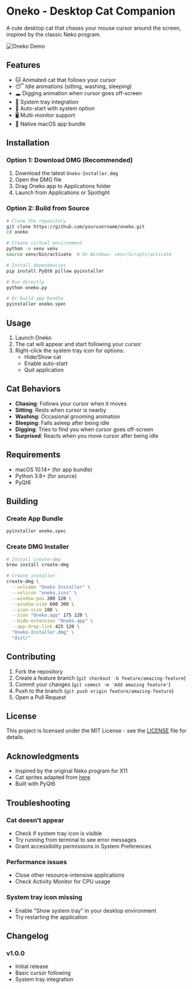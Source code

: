 # Oneko - Desktop Cat Companion

A cute desktop cat that chases your mouse cursor around the screen, inspired by the classic Neko program.

![Oneko Demo](demo.gif) <!-- To be added -->

## Features

- 🐱 Animated cat that follows your cursor
- 😴 Idle animations (sitting, washing, sleeping)
- 🕳️ Digging animation when cursor goes off-screen
- 🎯 System tray integration
- 🚀 Auto-start with system option
- 🖥️ Multi-monitor support
- 🍎 Native macOS app bundle

## Installation

### Option 1: Download DMG (Recommended)
1. Download the latest `Oneko-Installer.dmg`
2. Open the DMG file
3. Drag Oneko.app to Applications folder
4. Launch from Applications or Spotlight

### Option 2: Build from Source
```bash
# Clone the repository
git clone https://github.com/yourusername/oneko.git
cd oneko

# Create virtual environment
python -m venv venv
source venv/bin/activate  # On Windows: venv\Scripts\activate

# Install dependencies
pip install PyQt6 pillow pyinstaller

# Run directly
python oneko.py

# Or build app bundle
pyinstaller oneko.spec
```

## Usage

1. Launch Oneko
2. The cat will appear and start following your cursor
3. Right-click the system tray icon for options:
   - Hide/Show cat
   - Enable auto-start
   - Quit application

## Cat Behaviors

- **Chasing**: Follows your cursor when it moves
- **Sitting**: Rests when cursor is nearby
- **Washing**: Occasional grooming animation
- **Sleeping**: Falls asleep after being idle
- **Digging**: Tries to find you when cursor goes off-screen
- **Surprised**: Reacts when you move cursor after being idle

## Requirements

- macOS 10.14+ (for app bundle)
- Python 3.8+ (for source)
- PyQt6

## Building

### Create App Bundle
```bash
pyinstaller oneko.spec
```

### Create DMG Installer
```bash
# Install create-dmg
brew install create-dmg

# Create installer
create-dmg \
  --volname "Oneko Installer" \
  --volicon "oneko.icns" \
  --window-pos 200 120 \
  --window-size 600 300 \
  --icon-size 100 \
  --icon "Oneko.app" 175 120 \
  --hide-extension "Oneko.app" \
  --app-drop-link 425 120 \
  "Oneko-Installer.dmg" \
  "dist/"
```

## Contributing

1. Fork the repository
2. Create a feature branch (`git checkout -b feature/amazing-feature`)
3. Commit your changes (`git commit -m 'Add amazing feature'`)
4. Push to the branch (`git push origin feature/amazing-feature`)
5. Open a Pull Request

## License

This project is licensed under the MIT License - see the [LICENSE](LICENSE) file for details.

## Acknowledgments

- Inspired by the original Neko program for X11
- Cat sprites adapted from [here](https://github.com/jeebuscrossaint/oneko.git)
- Built with PyQt6

## Troubleshooting

### Cat doesn't appear
- Check if system tray icon is visible
- Try running from terminal to see error messages
- Grant accessibility permissions in System Preferences

### Performance issues
- Close other resource-intensive applications
- Check Activity Monitor for CPU usage

### System tray icon missing
- Enable "Show system tray" in your desktop environment
- Try restarting the application

## Changelog

### v1.0.0
- Initial release
- Basic cursor following
- System tray integration
```
